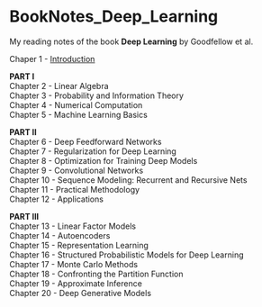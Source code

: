 # BookNotes_Deep_Learning
My reading notes of the book **Deep Learning** by Goodfellow et al.

Chaper 1 - [Introduction](https://github.com/itacdonev/BookNotes_Deep_Learning/blob/master/CH1_Introduction/Chapter%201%20-%20Introduction.pdf)  

**PART I**  
Chapter 2 - Linear Algebra   
Chapter 3 - Probability and Information Theory  
Chapter 4 - Numerical Computation  
Chapter 5 - Machine Learning Basics  

**PART II**  
Chapter 6 - Deep Feedforward Networks  
Chapter 7 - Regularization for Deep Learning  
Chapter 8 - Optimization for Training Deep Models  
Chapter 9 - Convolutional Networks  
Chapter 10 - Sequence Modeling: Recurrent and Recursive Nets  
Chapter 11 - Practical Methodology  
Chapter 12 - Applications  

**PART III**  
Chapter 13 - Linear Factor Models  
Chapter 14 - Autoencoders   
Chapter 15 - Representation Learning  
Chapter 16 - Structured Probabilistic Models for Deep Learning  
Chapter 17 - Monte Carlo Methods  
Chapter 18 - Confronting the Partition Function  
Chapter 19 - Approximate Inference  
Chapter 20 - Deep Generative Models 